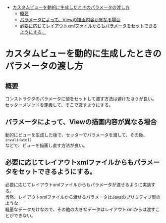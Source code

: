 <!-- TOC START min:1 max:3 link:true asterisk:false update:true -->
- [カスタムビューを動的に生成したときのパラメータの渡し方](#カスタムビューを動的に生成したときのパラメータの渡し方)
  - [概要](#概要)
  - [パラメータによって、Viewの描画内容が異なる場合](#パラメータによってviewの描画内容が異なる場合)
  - [必要に応じてレイアウトxmlファイルからもパラメータをセットできるようにする。](#必要に応じてレイアウトxmlファイルからもパラメータをセットできるようにする)
<!-- TOC END -->


# カスタムビューを動的に生成したときのパラメータの渡し方

## 概要

コンストラクタのパラメータに値をセットして渡す方法は避けたほうが良い。  
セッターメソッドを定義して、そこで渡すようにする。  


## パラメータによって、Viewの描画内容が異なる場合

動的にビューを生成した後で、セッターでパラメータを渡して、その後、 `invalidate()`  
などで、ビューを描画し直す方法が良い。  


## 必要に応じてレイアウトxmlファイルからもパラメータをセットできるようにする。

必要に応じてレイアウトxmlファイルからもパラメータが渡せるように実装する。  
当然、レイアウトxmlファイルから渡せるパラメータはJavaのプリミティブ型のような  
軽量なデータだけなので、その他の大きなデータはレイアウトxmlからは渡すことができない。
